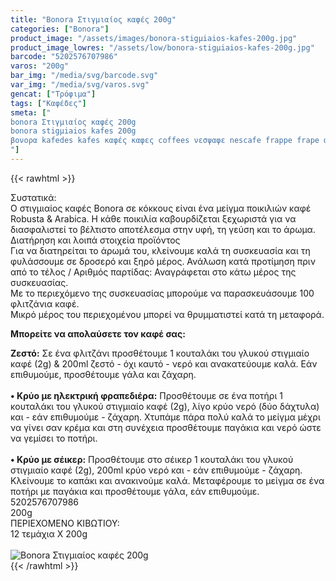 ```yaml
---
title: "Bonora Στιγµιαίος καφές 200g"
categories: ["Bonora"]
product_image: "/assets/images/bonora-stigµiaios-kafes-200g.jpg"
product_image_lowres: "/assets/low/bonora-stigµiaios-kafes-200g.jpg"
barcode: "5202576707986"
varos: "200g"
bar_img: "/media/svg/barcode.svg"
var_img: "/media/svg/varos.svg"
gencat: ["Τρόφιμα"]
tags: ["Καφέδες"]
smeta: ["
bonora Στιγµιαίος καφές 200g
bonora stigµiaios kafes 200g
βονορα kafedes kafes καφές καφες coffees νεσψαφε nescafe frappe frape φραπε φραπέ μπονορα mponora
"]
---
```

{{< rawhtml >}}

<div class="sload122"><div class="product"><div id="sistatika">Συστατικά:</div><div class="alltext">Ο στιγμιαίος καφές Bonora σε κόκκους είναι ένα μείγμα ποικιλιών καφέ Robusta &amp; Arabica. Η κάθε ποικιλία καβουρδίζεται ξεχωριστά για να διασφαλιστεί το βέλτιστο αποτέλεσμα στην υφή, τη γεύση και το άρωμα.</div><div id="loipa">Διατήρηση και λοιπά στοιχεία προϊόντος</div><div class="alltext">Για να διατηρείται το άρωµά του, κλείνουμε καλά τη συσκευασία και τη φυλάσσουμε σε δροσερό και ξηρό µέρος. Ανάλωση κατά προτίµηση πριν από το τέλος / Αριθµός παρτίδας: Αναγράφεται στο κάτω µέρος της συσκευασίας.<br>Με το περιεχόμενο της συσκευασίας μπορούμε να παρασκευάσουμε 100 φλιτζάνια καφέ.<br>Μικρό μέρος του περιεχομένου μπορεί να θρυμματιστεί κατά τη μεταφορά.<br><p><b>Μπορείτε να απολαύσετε τον καφέ σας:</b></p><b>Ζεστό:</b> Σε ένα φλιτζάνι προσθέτουμε 1 κουταλάκι του γλυκού στιγμιαίο καφέ (2g) &amp; 200ml ζεστό - όχι καυτό - νερό και ανακατεύουμε καλά. Εάν επιθυμούμε, προσθέτουμε γάλα και ζάχαρη.<br><br><b>• Κρύο με ηλεκτρική φραπεδιέρα:</b> Προσθέτουμε σε ένα ποτήρι 1 κουταλάκι του γλυκού στιγμιαίο καφέ (2g), λίγο κρύο νερό (δύο δάχτυλα) και - εάν επιθυμούμε - ζάχαρη. Χτυπάμε πάρα πολύ καλά το μείγμα μέχρι να γίνει σαν κρέμα και στη συνέχεια προσθέτουμε παγάκια και νερό ώστε να γεμίσει το ποτήρι.<br><br><b>• Κρύο με σέικερ:</b> Προσθέτουμε στο σέικερ 1 κουταλάκι του γλυκού στιγμιαίο καφέ (2g), 200ml κρύο νερό και - εάν επιθυμούμε - ζάχαρη. Κλείνουμε το καπάκι και ανακινούμε καλά. Μεταφέρουμε το μείγμα σε ένα ποτήρι με παγάκια και προσθέτουμε γάλα, εάν επιθυμούμε.<br></div><div id="barcode"><div id="barimage1"></div><span id="bartext">5202576707986</span><br></div><div id="varos"><div id="varosimage1"></div><span id="varostext">200g</span><br></div><div id="kivotio">ΠΕΡΙΕΧΟΜΕΝΟ ΚΙΒΩΤΙΟΥ:<br>12 τεμάχια Χ 200g</div><br><div class="pimg"><img alt="Bonora Στιγµιαίος καφές 200g" title="Bonora Στιγµιαίος καφές 200g" src="/assets/images/bonora-stigµiaios-kafes-200g.jpg"></div></div></div>
{{< /rawhtml >}}


